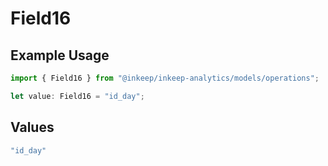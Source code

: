 # Field16

## Example Usage

```typescript
import { Field16 } from "@inkeep/inkeep-analytics/models/operations";

let value: Field16 = "id_day";
```

## Values

```typescript
"id_day"
```